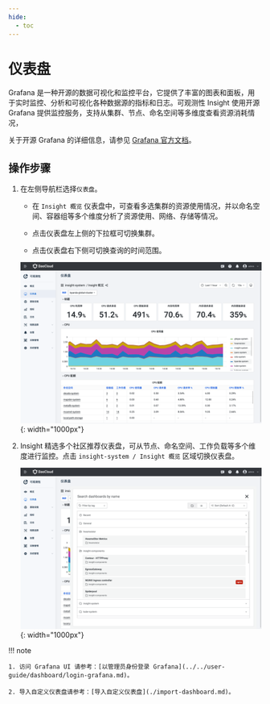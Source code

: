 ```yaml
---
hide:
  - toc
---
```


# 仪表盘

Grafana 是一种开源的数据可视化和监控平台，它提供了丰富的图表和面板，用于实时监控、分析和可视化各种数据源的指标和日志。可观测性 Insight 使用开源 Grafana 提供监控服务，支持从集群、节点、命名空间等多维度查看资源消耗情况，

关于开源 Grafana 的详细信息，请参见 [Grafana 官方文档](https://grafana.com/docs/grafana/latest/getting-started/?spm=a2c4g.11186623.0.0.1f34de53ksAH9a)。

## 操作步骤

1. 在左侧导航栏选择`仪表盘`。

    - 在 `Insight 概览` 仪表盘中，可查看多选集群的资源使用情况，并以命名空间、容器组等多个维度分析了资源使用、网络、存储等情况。

    - 点击仪表盘左上侧的下拉框可切换集群。

    - 点击仪表盘右下侧可切换查询的时间范围。

    ![dashboard](../../images/dashboard00.png){: width="1000px"}

2. Insight 精选多个社区推荐仪表盘，可从节点、命名空间、工作负载等多个维度进行监控。点击 `insight-system / Insight 概览` 区域切换仪表盘。

    ![dashboard](../../images/dashboard01.png){: width="1000px"}

!!! note

    1. 访问 Grafana UI 请参考：[以管理员身份登录 Grafana](../../user-guide/dashboard/login-grafana.md)。
    
    2. 导入自定义仪表盘请参考：[导入自定义仪表盘](./import-dashboard.md)。
